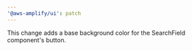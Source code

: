 ```yaml
---
'@aws-amplify/ui': patch
---
```


This change adds a base background color for the SearchField component's button.
